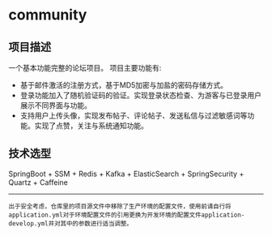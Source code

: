 # community

## 项目描述
  一个基本功能完整的论坛项目。
  项目主要功能有:
  - 基于邮件激活的注册方式，基于MD5加密与加盐的密码存储方式。
  - 登录功能加入了随机验证码的验证。实现登录状态检查、为游客与已登录用户展示不同界面与功能。
  - 支持用户上传头像，实现发布帖子、评论帖子、发送私信与过滤敏感词等功能。实现了点赞，关注与系统通知功能。
    
## 技术选型
  SpringBoot + SSM + Redis + Kafka + ElasticSearch + SpringSecurity + Quartz + Caffeine

---
`出于安全考虑，仓库里的项目源文件中移除了生产环境的配置文件，使用前请自行将application.yml对于环境配置文件的引用更换为开发环境的配置文件application-develop.yml并对其中的参数进行适当调整。`
